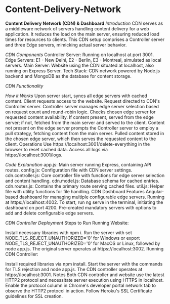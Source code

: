 # Content-Delivery-Network

**Content Delivery Network (CDN) & Dashboard**
*Introduction*
CDN serves as a middleware network of servers handling content delivery for a web application. It reduces the load on the main server, ensuring reduced load times for resources to clients. This CDN setup comprises a Controller server and three Edge servers, mimicking actual server behavior.

*CDN Components*
Controller Server: Running on localhost at port 3001.
Edge Servers: E1 - New Delhi, E2 - Berlin, E3 - Montreal, simulated as local servers.
Main Server: Website using the CDN situated at localhost, also running on Express Server.
Tech Stack: CDN network powered by Node.js backend and MongoDB as the database for content storage.

*CDN Functionality*

*How it Works*
Upon server start, syncs all edge servers with cached content.
Client requests access to the website.
Request directed to CDN's Controller server.
Controller server manages edge server selection based on request count and round-robin logic.
Checks chosen edge server for requested content availability.
If content present, served from the edge server; if not, fetched from the main server and served to the client.
Content not present on the edge server prompts the Controller server to employ a pull strategy, fetching content from the main server.
Pulled content stored in the chosen edge server, which then serves the requested content to the client.
Operations
Use https://localhost:3001/delete-everything in the browser to reset cached data.
Access all logs via https://localhost:3001/logs.

*Code Explanation*
app.js: Main server running Express, containing API routes.
config.js: Configuration file with CDN server settings.
cdn.controller.js: Core controller file with functions for edge server selection and content handling.
cdn.model.js: Database schema for cached entries.
cdn.routes.js: Contains the primary route serving cached files.
util.js: Helper file with utility functions for file handling.
CDN Dashboard
Features
Angular-based dashboard for managing multiple configurable edge servers.
Running at https://localhost:4002.
To start, run ng serve in the terminal, initiating the dashboard on port 4200.
Pre-created mandatory servers with options to add and delete configurable edge servers.

*CDN Controller Deployment*
Steps to Run
Running Website:

Install necessary libraries with npm i.
Run the server with set NODE_TLS_REJECT_UNAUTHORIZED='0' for Windows or export NODE_TLS_REJECT_UNAUTHORIZED='0' for MacOS or Linux, followed by node app.js. The original server operates at https://localhost:3002.
Running CDN Controller:

Install required libraries via npm install.
Start the server with the commands for TLS rejection and node app.js. The CDN controller operates at https://localhost:3001.
Notes
Both CDN controller and website use the latest HTTP2 protocol and necessitate server execution using HTTPS in localhost.
Enable the protocol column in Chrome's developer portal network tab to observe the HTTP2 protocol in action.
Follow Heroku's SSL Certificate guidelines for SSL creation.